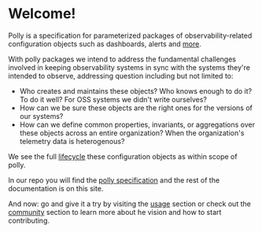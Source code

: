 # Welcome!

Polly is a specification for parameterized packages of observability-related
configuration objects such as dashboards, alerts and [more][targets].

With polly packages we intend to address the fundamental challenges involved
in keeping observability systems in sync with the systems they're intended to
observe, addressing question including but not limited to:

* Who creates and maintains these objects? Who knows enough to do it? 
  To do it well? For OSS systems we didn't write ourselves?
* How can we be sure these objects are the right ones for the versions of our
  systems?
* How can we define common properties, invariants, or aggregations over these 
  objects across an entire organization? When the organization's telemetry data
  is heterogenous?
  
We see the full [lifecycle](lifecycle.md) these configuration objects as within
scope of polly.

In our repo you will find the [polly specification][spec] and the rest of the
documentation is on this site.

And now: go and give it a try by visiting the [usage](usage.md) section or
check out the [community](community.md) section to learn more about he vision
and how to start contributing.


[spec]: https://github.com/pollypkg/polly/blob/main/schema/pollypkg.cue
[targets]: https://docs.google.com/document/d/1naFdxoO_vAo3GbCM4CpWYwaONxB3c0ar-RMWzqszAsw/
